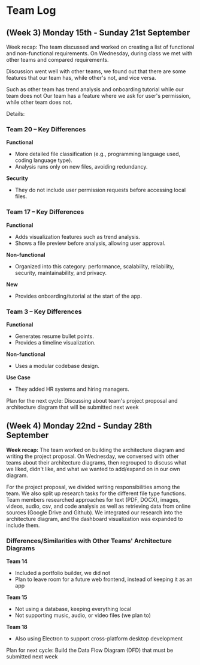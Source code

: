 # Team Log

## (Week 3) Monday 15th - Sunday 21st September

Week recap: The team discussed and worked on creating a list of functional and non-functional requirements. On Wednesday, during class we met with other teams and compared requirements.

Discussion went well with other teams, we found out that there are some features that our team has, while other's not, and vice versa.

Such as other team has trend analysis and onboarding tutorial while our team does not
Our team has a feature where we ask for user's permission, while other team does not.

Details:

### Team 20 – Key Differences

**Functional**

- More detailed file classification (e.g., programming language used, coding language type).
- Analysis runs only on new files, avoiding redundancy.

**Security**

- They do not include user permission requests before accessing local files.

### Team 17 – Key Differences

**Functional**

- Adds visualization features such as trend analysis.
- Shows a file preview before analysis, allowing user approval.

**Non-functional**

- Organized into this category: performance, scalability, reliability, security, maintainability, and privacy.

**New**

- Provides onboarding/tutorial at the start of the app.

### Team 3 – Key Differences

**Functional**

- Generates resume bullet points.
- Provides a timeline visualization.

**Non-functional**

- Uses a modular codebase design.

**Use Case**

- They added HR systems and hiring managers.

Plan for the next cycle: Discussing about team's project proposal and architecture diagram that will be submitted next week

## (Week 4) Monday 22nd - Sunday 28th September

**Week recap:**
The team worked on building the architecture diagram and writing the project proposal. On Wednesday, we conversed with other teams about their architecture diagrams, then regrouped to discuss what we liked, didn't like, and what we wanted to add/expand on in our own diagram. 

For the project proposal, we divided writing responsibilities among the team. We also split up research tasks for the different file type functions. Team members researched approaches for text (PDF, DOCX), images, videos, audio, csv, and code analysis as well as retrieving data from online sources (Google Drive and Github). We integrated our research into the architecture diagram, and the dashboard visualization was expanded to include them. 

### Differences/Similarities with Other Teams' Architecture Diagrams

**Team 14**

- Included a portfolio builder, we did not
- Plan to leave room for a future web frontend, instead of keeping it as an app

**Team 15**

- Not using a database, keeping everything local
- Not supporting music, audio, or video files (we plan to)

**Team 18**

- Also using Electron to support cross-platform desktop development

Plan for next cycle: 
Build the Data Flow Diagram (DFD) that must be submitted next week